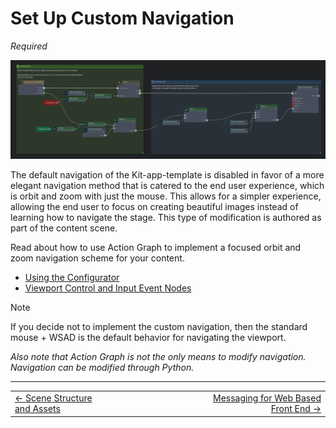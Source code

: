 # Set Up Custom Navigation

*Required*

<img src="../images/customNav.png" width="900">

The default navigation of the Kit-app-template is disabled in favor of a more elegant navigation method that is catered to the end user experience, which is orbit and zoom with just the mouse. This allows for a simpler experience, allowing the end user to focus on creating beautiful images instead of learning how to navigate the stage. This type of modification is authored as part of the content scene.

Read about how to use Action Graph to implement a focused orbit and zoom navigation scheme for your content.

* [Using the Configurator](https://docs.omniverse.nvidia.com/auto-config/latest/build-config-functions/using-the-configurator.html)
* [Viewport Control and Input Event Nodes](https://docs.omniverse.nvidia.com/auto-config/latest/build-config-functions/viewport-control.html)

 > [!NOTE]
 > If you decide not to implement the custom navigation, then the standard mouse \+ WSAD is the default behavior for navigating the viewport.

*Also note that Action Graph is not the only means to modify navigation. Navigation can be modified through Python.*

----
<div align="center">
  <table>
    <tr>
      <td align="left"><a href="./18_scene_struc.md">&larr; Scene Structure and Assets</a></td>
      <td align="center">⠀⠀⠀⠀⠀⠀⠀⠀                    ⠀⠀⠀⠀⠀⠀       </td>
      <td align="right"><a href="./20_messaging_web.md">Messaging for Web Based Front End &rarr;</a></td>
    </tr>
  </table>
</div>
